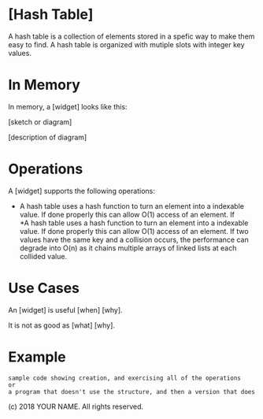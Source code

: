 # \[Hash Table]

A hash table is a collection of elements stored in a spefic way to make them easy to find. A hash table is organized with mutiple slots with integer key values.  

# In Memory

In memory, a \[widget\] looks like this:

\[sketch or diagram\]

\[description of diagram\]

# Operations

A \[widget\] supports the following operations:

* A hash table uses a hash function to turn an element into a indexable value. If done properly this can allow O(1) access of an element. If   
*A hash table uses a hash function to turn an element into a indexable value. If done properly this can allow O(1) access of an element. If two values have the same key and a collision occurs, the performance can degrade into O(n) as it chains multiple arrays of linked lists at each collided value.

# Use Cases

An \[widget\] is useful \[when\] \[why\].

It is not as good as \[what] \[why\].

# Example

```
sample code showing creation, and exercising all of the operations
or
a program that doesn't use the structure, and then a version that does
```

(c) 2018 YOUR NAME. All rights reserved.
